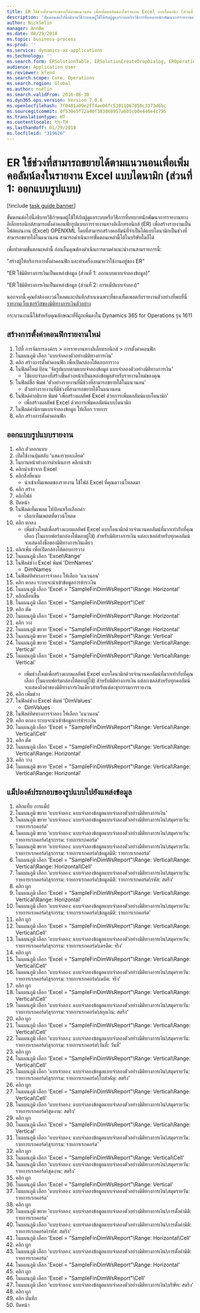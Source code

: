 ```yaml
---
title: ER ใช้ช่วงที่สามารถขยายได้ตามแนวนอน เพื่อเพิ่มคอลัมน์ลงในรายงาน Excel แบบไดนามิก (ส่วนที่ 1 - ออกแบบรูปแบบ)
description: 'ขั้นตอนต่อไปนี้อธิบายวิธีกำหนดผู้ใช้ให้กับผู้ดูแลระบบหรือวิธีการที่บทบาทนักพัฒนาการรายงานทางอิเล็กทรอนิกส์สามารถตั้งค่าคอนฟิกรูปแบบการรายงานทางอิเล็กทรอนิกส์ (ER) เพื่อสร้างรายงานเป็นไฟล์แผ่นงาน (Excel) OPENXML โดยที่สามารถสร้างคอลัมน์ที่จำเป็นได้แบบไดนามิกเป็นช่วงที่สามารถขยายได้ในแนวนอน '
author: NickSelin
manager: AnnBe
ms.date: 08/29/2018
ms.topic: business-process
ms.prod: ''
ms.service: dynamics-ax-applications
ms.technology: ''
ms.search.form: ERSolutionTable, ERSolutionCreateDropDialog, EROperationDesigner, ERComponentTypeDropDialog
audience: Application User
ms.reviewer: kfend
ms.search.scope: Core, Operations
ms.search.region: Global
ms.author: nselin
ms.search.validFrom: 2016-06-30
ms.dyn365.ops.version: Version 7.0.0
ms.openlocfilehash: 7f0481a09e2ff4ae06fc53011067050c3373d6bc
ms.sourcegitcommit: 0f530e5f72a40f383868957a6b5cb0e446e4c795
ms.translationtype: HT
ms.contentlocale: th-TH
ms.lasthandoff: 01/29/2019
ms.locfileid: "319626"
---
```

# <a name="er-use-horizontally-expandable-ranges-to-dynamically-add-columns-in-excel-reports-part-1-design-format"></a>ER ใช้ช่วงที่สามารถขยายได้ตามแนวนอนเพื่อเพิ่มคอลัมน์ลงในรายงาน Excel แบบไดนามิก (ส่วนที่ 1: ออกแบบรูปแบบ)

[!include [task guide banner](../../includes/task-guide-banner.md)]

ขั้นตอนต่อไปนี้อธิบายวิธีกำหนดผู้ใช้ให้กับผู้ดูแลระบบหรือวิธีการที่บทบาทนักพัฒนาการรายงานทางอิเล็กทรอนิกส์สามารถตั้งค่าคอนฟิกรูปแบบการรายงานทางอิเล็กทรอนิกส์ (ER) เพื่อสร้างรายงานเป็นไฟล์แผ่นงาน (Excel) OPENXML โดยที่สามารถสร้างคอลัมน์ที่จำเป็นได้แบบไดนามิกเป็นช่วงที่สามารถขยายได้ในแนวนอน  สามารถดำเนินการขั้นตอนเหล่านี้ได้ในบริษัทใดก็ได้ 

เพื่อทำตามขั้นตอนเหล่านี้ ก่อนอื่นคุณต้องดำเนินการตามคำแนะนำงานสามรายการนี้: 

”สร้างผู้ให้บริการการตั้งค่าคอนฟิก และทำเครื่องหมายว่าใช้งานอยู่ของ ER”

”ER ใช้มิติทางการเงินเป็นแหล่งข้อมูล (ส่วนที่ 1: ออกแบบแบบจำลองข้อมูล)”

”ER ใช้มิติทางการเงินเป็นแหล่งข้อมูล (ส่วนที่ 2: การแม็ปแบบจำลอง)”

นอกจากนี้ คุณยังต้องดาวน์โหลดและบันทึกสำเนาเฉพาะที่ของเท็มเพลตกับรายงานตัวอย่างที่พบที่นี่ [รายงานเว็บเซอร์วิสของมิติทางการเงินตัวอย่าง](https://go.microsoft.com/fwlink/?linkid=862266)

กระบวนงานนี้ใช้สำหรับคุณลักษณะทั้ที่ถูกเพิ่มลงใน Dynamics 365 for Operations รุ่น 1611


## <a name="create-a-new-report-configuration"></a>สร้างการตั้งค่าคอนฟิกรายงานใหม่
1. ไปที่ การจัดการองค์กร > การรายงานทางอิเล็กทรอนิกส์ > การตั้งค่าคอนฟิก
2. ในแผนภูมิ เลือก 'แบบจำลองตัวอย่างมิติทางการเงิน'
3. คลิก สร้างการตั้งค่าคอนฟิก เพื่อเปิดกล่องโต้ตอบการวาง
4. ในฟิลด์ใหม่ ป้อน 'จัดรูปแบบตามแบบจำลองข้อมูล แบบจำลองตัวอย่างมิติทางการเงิน'
    * ใช้แบบจำลองที่สร้างขึ้นล่วงหน้าเป็นแหล่งข้อมูลสำหรับรายงานใหม่ของคุณ  
5. ในฟิลด์ชื่อ พิมพ์ 'ตัวอย่างรายงานที่มีช่วงที่สามารถขยายได้ในแนวนอน'
    * ตัวอย่างรายงานที่มีช่วงที่สามารถขยายได้ในแนวนอน  
6. ในฟิลด์คำอธิบาย พิมพ์ 'เพื่อสร้างผลลัพธ์ Excel ด้วยการเพิ่มคอลัมน์แบบไดนามิก'
    * เพื่อสร้างผลลัพธ์ Excel ด้วยการเพิ่มคอลัมน์แบบไดนามิก  
7. ในฟิลด์คำนิยามแบบจำลองข้อมูล ให้เลือก รายการ
8. คลิก สร้างการตั้งค่าคอนฟิก

## <a name="design-the-report-format"></a>ออกแบบรูปแบบรายงาน
1. คลิก ตัวออกแบบ
2. เปิดใช้งานปุ่มสลับ 'แสดงรายละเอียด'
3. ในบานหน้าต่างการดำเนินการ คลิกนำเข้า
4. คลิกนำเข้าจาก Excel
5. คลิกสิ่งที่แนบ
    * นำเข้าเท็มเพลตของรายงาน  ใช้ไฟล์ Excel ที่คุณดาวน์โหลดมา  
6. คลิก สร้าง
7. คลิกไฟล์
8. ปิดหน้า
9. ในฟิลด์เท็มเพลต ให้ป้อนหรือเลือกค่า
    * เลือกเท็มเพลตที่ดาวน์โหลด  
10. คลิก ตกลง
    * เพิ่มช่วงใหม่เพื่อสร้างแบบผลลัพธ์ Excel แบบไดนามิกด้วยจำนวนคอลัมน์ที่มากเท่ากับที่คุณเลือก (ในแบบฟอร์มกล่องโต้ตอบผู้ใช้) สำหรับมิติทางการเงิน  แต่ละเซลล์สำหรับทุกคอลัมน์จะแสดงถึงชื่อของมิติทางการเงินเดียว  
11. คลิกเพิ่ม เพื่อเปิดกล่องโต้ตอบการวาง
12. ในแผนภูมิ เลือก 'Excel\Range'
13. ในฟิลด์ช่วง Excel พิมพ์ 'DimNames'
    * DimNames  
14. ในฟิลด์ทิศทางการจำลอง ให้เลือก 'แนวนอน'
15. คลิก ตกลง ระบบจะนำเข้าข้อมูลการชำระเงิน
16. ในแผนภูมิ เลือก 'Excel = "SampleFinDimWsReport"\Range<DimNames>: Horizontal'
17. คลิกเลื่อนขึ้น
18. ในแผนภูมิ เลือก 'Excel = "SampleFinDimWsReport"\Cell<DimNames>'
19. คลิก ตัด
20. ในแผนภูมิ เลือก 'Excel = "SampleFinDimWsReport"\Range<DimNames>: Horizontal'
21. คลิก วาง
22. ในแผนภูมิ ขยาย 'Excel = "SampleFinDimWsReport"\Range<DimNames>: Horizontal'
23. ในแผนภูมิ ขยาย 'Excel = "SampleFinDimWsReport"\Range<JournalLine>: Vertical'
24. ในแผนภูมิ ขยาย 'Excel = "SampleFinDimWsReport"\Range<JournalLine>: Vertical\Range<TransactionLine>: Vertical'
25. ในแผนภูมิ เลือก 'Excel = "SampleFinDimWsReport"\Range<JournalLine>: Vertical\Range<TransactionLine>: Vertical'
    * เพิ่มช่วงใหม่เพื่อสร้างแบบผลลัพธ์ Excel แบบไดนามิกด้วยจำนวนคอลัมน์ที่มากเท่ากับที่คุณเลือก (ในแบบฟอร์มกล่องโต้ตอบผู้ใช้) สำหรับมิติทางการเงิน  แต่ละเซลล์สำหรับทุกคอลัมน์จะแสดงถึงค่าของมิติทางการเงินเดียวสำหรับแต่ละธุรกรรมการรายงาน  
26. คลิก เพิ่มช่วง
27. ในฟิลด์ช่วง Excel พิมพ์ 'DimValues'
    * DimValues  
28. ในฟิลด์ทิศทางการจำลอง ให้เลือก 'แนวนอน'
29. คลิก ตกลง ระบบจะนำเข้าข้อมูลการชำระเงิน
30. ในแผนภูมิ เลือก 'Excel = "SampleFinDimWsReport"\Range<JournalLine>: Vertical\Range<TransactionLine>: Vertical\Cell<DimValues>'
31. คลิก ตัด
32. ในแผนภูมิ เลือก 'Excel = "SampleFinDimWsReport"\Range<JournalLine>: Vertical\Range<TransactionLine>: Vertical\Range<DimValues>: Horizontal'
33. คลิก วาง
34. ในแผนภูมิ ขยาย 'Excel = "SampleFinDimWsReport"\Range<JournalLine>: Vertical\Range<TransactionLine>: Vertical\Range<DimValues>: Horizontal'

## <a name="map-format-elements-to-data-sources"></a>แม็ปองค์ประกอบของรูปแบบไปยังแหล่งข้อมูล
1. คลิกแท็บ การแม็ป
2. ในแผนภูมิ ขยาย 'แบบจำลอง: แบบจำลองข้อมูลแบบจำลองตัวอย่างมิติทางการเงิน'
3. ในแผนภูมิ ขยาย 'แบบจำลอง: แบบจำลองข้อมูลแบบจำลองตัวอย่างมิติทางการเงิน\สมุดรายวัน: รายการเรกคอร์ด'
4. ในแผนภูมิ ขยาย 'แบบจำลอง: แบบจำลองข้อมูลแบบจำลองตัวอย่างมิติทางการเงิน\สมุดรายวัน: รายการเรกคอร์ด\ธุรกรรม: รายการเรกคอร์ด'
5. ในแผนภูมิ ขยาย 'แบบจำลอง: แบบจำลองข้อมูลแบบจำลองตัวอย่างมิติทางการเงิน\สมุดรายวัน: รายการเรกคอร์ด\ธุรกรรม: รายการเรกคอร์ด\ข้อมูลมิติ: รายการเรกคอร์ด'
6. ในแผนภูมิ เลือก 'Excel = "SampleFinDimWsReport"\Range<JournalLine>: Vertical\Range<TransactionLine>: Vertical\Range<DimValues>: Horizontal\Cell<DimValues>'
7. ในแผนภูมิ เลือก 'แบบจำลอง: แบบจำลองข้อมูลแบบจำลองตัวอย่างมิติทางการเงิน\สมุดรายวัน: รายการเรกคอร์ด\ธุรกรรม: รายการเรกคอร์ด\ข้อมูลมิติ: รายการเรกคอร์ด\รหัส: สตริง'
8. คลิก ผูก
9. ในแผนภูมิ เลือก 'Excel = "SampleFinDimWsReport"\Range<JournalLine>: Vertical\Range<TransactionLine>: Vertical\Range<DimValues>: Horizontal'
10. ในแผนภูมิ เลือก 'แบบจำลอง: แบบจำลองข้อมูลแบบจำลองตัวอย่างมิติทางการเงิน\สมุดรายวัน: รายการเรกคอร์ด\ธุรกรรม: รายการเรกคอร์ด\ข้อมูลมิติ: รายการเรกคอร์ด'
11. คลิก ผูก
12. ในแผนภูมิ เลือก 'Excel = "SampleFinDimWsReport"\Range<JournalLine>: Vertical\Range<TransactionLine>: Vertical\Cell<Credit>'
13. ในแผนภูมิ เลือก 'แบบจำลอง: แบบจำลองข้อมูลแบบจำลองตัวอย่างมิติทางการเงิน\สมุดรายวัน: รายการเรกคอร์ด\ธุรกรรม: รายการเรกคอร์ด\เครดิต: จริง'
14. คลิก ผูก
15. ในแผนภูมิ เลือก 'Excel = "SampleFinDimWsReport"\Range<JournalLine>: Vertical\Range<TransactionLine>: Vertical\Cell<Debit>'
16. ในแผนภูมิ เลือก 'แบบจำลอง: แบบจำลองข้อมูลแบบจำลองตัวอย่างมิติทางการเงิน\สมุดรายวัน: รายการเรกคอร์ด\ธุรกรรม: รายการเรกคอร์ด\เดบิต: จริง'
17. คลิก ผูก
18. ในแผนภูมิ เลือก 'Excel = "SampleFinDimWsReport"\Range<JournalLine>: Vertical\Range<TransactionLine>: Vertical\Cell<Currency>'
19. ในแผนภูมิ เลือก 'แบบจำลอง: แบบจำลองข้อมูลแบบจำลองตัวอย่างมิติทางการเงิน\สมุดรายวัน: รายการเรกคอร์ด\ธุรกรรม: รายการเรกคอร์ด\สกุลเงิน: สตริง'
20. คลิก ผูก
21. ในแผนภูมิ เลือก 'Excel = "SampleFinDimWsReport"\Range<JournalLine>: Vertical\Range<TransactionLine>: Vertical\Cell<TransDate>'
22. ในแผนภูมิ เลือก 'แบบจำลอง: แบบจำลองข้อมูลแบบจำลองตัวอย่างมิติทางการเงิน\สมุดรายวัน: รายการเรกคอร์ด\ธุรกรรม: รายการเรกคอร์ด\วันที่: วันที่'
23. คลิก ผูก
24. ในแผนภูมิ เลือก 'Excel = "SampleFinDimWsReport"\Range<JournalLine>: Vertical\Range<TransactionLine>: Vertical\Cell<TransVoucher>'
25. ในแผนภูมิ เลือก 'แบบจำลอง: แบบจำลองข้อมูลแบบจำลองตัวอย่างมิติทางการเงิน\สมุดรายวัน: รายการเรกคอร์ด\ธุรกรรม: รายการเรกคอร์ด\ใบสำคัญ: สตริง'
26. คลิก ผูก
27. ในแผนภูมิ เลือก 'Excel = "SampleFinDimWsReport"\Range<JournalLine>: Vertical\Range<TransactionLine>: Vertical\Cell<TransBatch>'
28. ในแผนภูมิ เลือก 'แบบจำลอง: แบบจำลองข้อมูลแบบจำลองตัวอย่างมิติทางการเงิน\สมุดรายวัน: รายการเรกคอร์ด\ชุดงาน: สตริง'
29. คลิก ผูก
30. ในแผนภูมิ เลือก 'Excel = "SampleFinDimWsReport"\Range<JournalLine>: Vertical\Range<TransactionLine>: Vertical'
31. ในแผนภูมิ เลือก 'แบบจำลอง: แบบจำลองข้อมูลแบบจำลองตัวอย่างมิติทางการเงิน\สมุดรายวัน: รายการเรกคอร์ด\ธุรกรรม: รายการเรกคอร์ด'
32. คลิก ผูก
33. ในแผนภูมิ เลือก 'Excel = "SampleFinDimWsReport"\Range<JournalLine>: Vertical\Cell<Batch>'
34. ในแผนภูมิ เลือก 'แบบจำลอง: แบบจำลองข้อมูลแบบจำลองตัวอย่างมิติทางการเงิน\สมุดรายวัน: รายการเรกคอร์ด\ชุดงาน: สตริง'
35. คลิก ผูก
36. ในแผนภูมิ เลือก 'Excel = "SampleFinDimWsReport"\Range<JournalLine>: Vertical'
37. ในแผนภูมิ เลือก 'แบบจำลอง: แบบจำลองข้อมูลแบบจำลองตัวอย่างมิติทางการเงิน\สมุดรายวัน: รายการเรกคอร์ด'
38. คลิก ผูก
39. ในแผนภูมิ ขยาย 'แบบจำลอง: แบบจำลองข้อมูลแบบจำลองตัวอย่างมิติทางการเงิน\การตั้งค่ามิติ: รายการเรกคอร์ด'
40. ในแผนภูมิ เลือก 'แบบจำลอง: แบบจำลองข้อมูลแบบจำลองตัวอย่างมิติทางการเงิน\การตั้งค่ามิติ: รายการเรกคอร์ด\รหัส: สตริง'
41. ในแผนภูมิ เลือก 'Excel = "SampleFinDimWsReport"\Range<DimNames>: Horizontal\Cell<DimNames>'
42. คลิก ผูก
43. ในแผนภูมิ เลือก 'แบบจำลอง: แบบจำลองข้อมูลแบบจำลองตัวอย่างมิติทางการเงิน\การตั้งค่ามิติ: รายการเรกคอร์ด'
44. ในแผนภูมิ เลือก 'Excel = "SampleFinDimWsReport"\Range<DimNames>: Horizontal'
45. คลิก ผูก
46. ในแผนภูมิ เลือก 'Excel = "SampleFinDimWsReport"\Cell<CompanyName>'
47. ในแผนภูมิ เลือก 'แบบจำลอง: แบบจำลองข้อมูลแบบจำลองตัวอย่างมิติทางการเงิน\บริษัท: สตริง'
48. คลิก ผูก
49. คลิก บันทึก
50. ปิดหน้า

